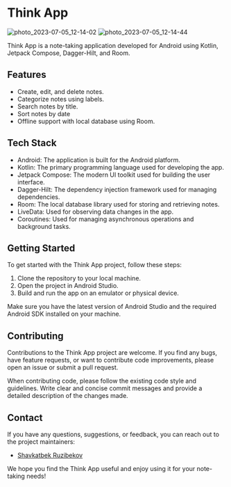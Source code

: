 # Think App


![photo_2023-07-05_12-14-02](https://github.com/Ruzibekov/Think/assets/88031325/2abe0386-61d1-4d4c-97be-56c909fb8f7b)
![photo_2023-07-05_12-14-44](https://github.com/Ruzibekov/Think/assets/88031325/7217c110-84b9-4c04-a7ef-bbe31d3f9b78)


Think App is a note-taking application developed for Android using Kotlin, Jetpack Compose, Dagger-Hilt, and Room.

## Features

- Create, edit, and delete notes.
- Categorize notes using labels.
- Search notes by title.
- Sort notes by date
- Offline support with local database using Room.

## Tech Stack

- Android: The application is built for the Android platform.
- Kotlin: The primary programming language used for developing the app.
- Jetpack Compose: The modern UI toolkit used for building the user interface.
- Dagger-Hilt: The dependency injection framework used for managing dependencies.
- Room: The local database library used for storing and retrieving notes.
- LiveData: Used for observing data changes in the app.
- Coroutines: Used for managing asynchronous operations and background tasks.

## Getting Started

To get started with the Think App project, follow these steps:

1. Clone the repository to your local machine.
2. Open the project in Android Studio.
3. Build and run the app on an emulator or physical device.

Make sure you have the latest version of Android Studio and the required Android SDK installed on your machine.

## Contributing

Contributions to the Think App project are welcome. If you find any bugs, have feature requests, or want to contribute code improvements, please open an issue or submit a pull request.

When contributing code, please follow the existing code style and guidelines. Write clear and concise commit messages and provide a detailed description of the changes made.

## Contact

If you have any questions, suggestions, or feedback, you can reach out to the project maintainers:

- [Shavkatbek Ruzibekov](https://t.me/ruzibekov_01)

We hope you find the Think App useful and enjoy using it for your note-taking needs!

